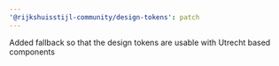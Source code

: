 ```yaml
---
'@rijkshuisstijl-community/design-tokens': patch
---
```


Added fallback so that the design tokens are usable with Utrecht based components
